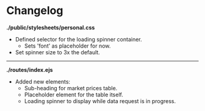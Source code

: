 # Changelog

**./public/stylesheets/personal.css**
* Defined selector for the loading spinner container.
	* Sets 'font' as placeholder for now.
* Set spinner size to 3x the default.

---

**./routes/index.ejs**
* Added new elements:
	* Sub-heading for market prices table.
	* Placeholder element for the table itself.
	* Loading spinner to display while data request is in progress.